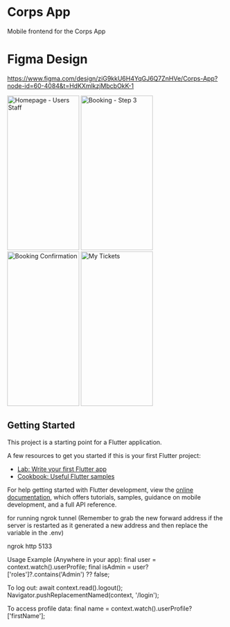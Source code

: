 # Corps App

Mobile frontend for the Corps App

# Figma Design

https://www.figma.com/design/ziG9kkU6H4YqGJ6Q7ZnHVe/Corps-App?node-id=60-4084&t=HdKXmlkzjMbcbOkK-1

<img width="166" height="357" alt="Homepage - Users   Staff" src="https://github.com/user-attachments/assets/b7d03a97-d975-40b9-bdf3-975d74565628" />
<img width="166" height="357" alt="Booking - Step 3" src="https://github.com/user-attachments/assets/8f260813-1c7a-470e-9c33-9eac0c32112e" />
<img width="166" height="357" alt="Booking Confirmation" src="https://github.com/user-attachments/assets/09ba5c32-df31-469b-a04b-715cd9a6432a" />
<img width="166" height="357" alt="My Tickets" src="https://github.com/user-attachments/assets/f028f3bd-4d07-4f32-a61f-8c8ab0eba7aa" />


## Getting Started

This project is a starting point for a Flutter application.

A few resources to get you started if this is your first Flutter project:

- [Lab: Write your first Flutter app](https://docs.flutter.dev/get-started/codelab)
- [Cookbook: Useful Flutter samples](https://docs.flutter.dev/cookbook)

For help getting started with Flutter development, view the
[online documentation](https://docs.flutter.dev/), which offers tutorials,
samples, guidance on mobile development, and a full API reference.

for running ngrok tunnel (Remember to grab the new forward address if the server is restarted as it generated a new address and then replace the variable in the .env)

ngrok http 5133




Usage Example (Anywhere in your app):
final user = context.watch<AuthProvider>().userProfile;
final isAdmin = user?['roles']?.contains('Admin') ?? false;

To log out:
await context.read<AuthProvider>().logout();
Navigator.pushReplacementNamed(context, '/login');


To access profile data:
final name = context.watch<AuthProvider>().userProfile?['firstName'];

